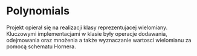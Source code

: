 # Polynomials
Projekt opierał się na realizacji klasy reprezentujacej wielomiany. Kluczowymi implementacjami w klasie były operacje dodawania, odejmowania oraz mnożenia a także wyznaczanie wartosci wielomianu za pomocą schematu Hornera.
